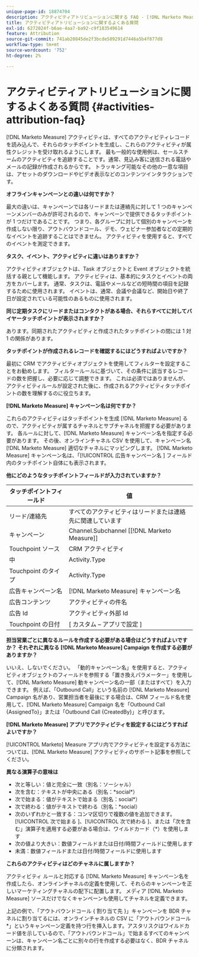 ```yaml
---
unique-page-id: 18874704
description: アクティビティアトリビューションに関する FAQ - [!DNL Marketo Measure]
title: アクティビティアトリビューションに関するよくある質問
exl-id: 6272024f-b6ae-4aa7-ba92-c9f183549614
feature: Attribution
source-git-commit: 741ab20845de2f3bcde589291d7446a5b4f877d8
workflow-type: tm+mt
source-wordcount: '752'
ht-degree: 2%

---
```


# アクティビティアトリビューションに関するよくある質問 {#activities-attribution-faq}

[!DNL Marketo Measure] アクティビティは、すべてのアクティビティレコードを読み込んで、それらのタッチポイントを生成し、これらのアクティビティが属性クレジットを受け取れるようにします。 最も一般的な使用例は、セールスチームのアクティビティを追跡することです。通常、見込み客に送信される電話やメールの記録が作成されるからです。 トラッキング可能なその他の一意な項目は、アセットのダウンロードやビデオ表示などのコンテンツインタラクションです。

**オフラインキャンペーンとの違いは何ですか？**

最大の違いは、キャンペーンでは各リードまたは連絡先に対して 1 つのキャンペーンメンバーのみが許可されるので、キャンペーンで提供できるタッチポイントが 1 つだけであることです。 つまり、各グループに対して個別のキャンペーンを作成しない限り、アウトバウンドコール、デモ、ウェビナー参加者などの定期的なイベントを追跡することはできません。 アクティビティを使用すると、すべてのイベントを測定できます。

**タスク、イベント、アクティビティに違いはありますか？**

アクティビティオブジェクトは、Task オブジェクトと Event オブジェクトを統括する親として機能します。 アクティビティは、基本的にタスクとイベントの両方をカバーします。 通常、タスクは、電話やメールなどの短時間の項目を記録するために使用されます。 イベントは、通常、会議や会議など、開始日や終了日が設定されている可能性のあるものに使用されます。

**同じ定期タスクにリードまたはコンタクトがある場合、それらすべてに対してバイヤータッチポイントが表示されますか？**

あります。同期されたアクティビティと作成されたタッチポイントの間には 1 対 1 の関係があります。

**タッチポイントが作成されるレコードを確認するにはどうすればよいですか？**

最初に CRM でアクティビティオブジェクトを使用してフィルターを設定することをお勧めします。 フィルタールールに基づいて、その条件に該当するレコードの数を把握し、必要に応じて調整できます。 これは必須ではありませんが、アクティビティルールが設定された後に、作成されるアクティビティタッチポイントの数を理解するのに役立ちます。

**[!DNL Marketo Measure] キャンペーン名は何ですか？**

これらのアクティビティはタッチポイントを生成 [!DNL Marketo Measure] るので、アクティビティが属するチャネルとサブチャネルを把握する必要があります。 各ルールに対して、[!DNL Marketo Measure] キャンペーン名を指定する必要があります。 その後、オンラインチャネル CSV を使用して、キャンペーン名 [!DNL Marketo Measure] 適切なチャネルにマッピングします。 [!DNL Marketo Measure] キャンペーン名は、「[!UICONTROL  広告キャンペーン名 ] フィールド内のタッチポイント自体にも表示されます。

**他にどのようなタッチポイントフィールドが入力されていますか？**

| **タッチポイントフィールド** | **値** |
|---|---|
| リード/連絡先 | すべてのアクティビティはリードまたは連絡先に関連しています |
| キャンペーン | Channel.Subchannel [[!DNL Marketo Measure]] |
| Touchpoint ソース | CRM アクティビティ |
| 中 | Activity.Type |
| Touchpoint のタイプ | Activity.Type |
| 広告キャンペーン名 | [!DNL Marketo Measure] キャンペーン名 |
| 広告コンテンツ | アクティビティの件名 |
| 広告 Id | アクティビティ外部 Id |
| Touchpoint の日付 | [ カスタム – アプリで設定 ] |

**担当営業ごとに異なるルールを作成する必要がある場合はどうすればよいですか？ それぞれに異なる [!DNL Marketo Measure] Campaign を作成する必要がありますか？**

いいえ、しないでください。 「動的キャンペーン名」を使用すると、アクティビティオブジェクトのフィールドを参照する「置き換えパラメーター」を使用して、[!DNL Marketo Measure] 動キャンペーン名の一部（またはすべて）を入力できます。 例えば、「Outbound Call」という名前の [!DNL Marketo Measure] Campaign 名があり、営業担当者を最後にする場合は、CRM フィールド名を使用して、[!DNL Marketo Measure] Campaign 名を「Outbound Call {AssignedTo}」または「Outbound Call {CreatedBy}」と呼びます。

**[!DNL Marketo Measure] アプリでアクティビティを設定するにはどうすればよいですか？**

[!UICONTROL Marketo] Measure アプリ内でアクティビティを設定する方法については、[!DNL Marketo Measure] アクティビティのサポート記事を参照してください。

**異なる演算子の意味は**

* 次と等しい：値と完全に一致（別名：ソーシャル）
* 次を含む：テキストが中央にある（別名：&#42;social&#42;）
* 次で始まる：値がテキストで始まる（別名：social&#42;）
* 次で終わる：値がテキストで終わる（別名：&#42;social）
* 次のいずれかと一致する：コンマ区切りで複数の値を追加できます。 [!UICONTROL  次で始まる ]、[!UICONTROL  次で終わる ]、または「次を含む」演算子を適用する必要がある場合は、ワイルドカード（&#42;）を使用します
* 次の値より大きい：数値フィールドまたは日付/時間フィールドに使用します
* 未満：数値フィールドまたは日付/時間フィールドに使用します

**これらのアクティビティはどのチャネルに属しますか？**

アクティビティ ルールと対応する [!DNL Marketo Measure] キャンペーン名を作成したら、オンラインチャネルの定義を使用して、それらのキャンペーンを正しいマーケティングチャネルの配下に配置します。 メディア [!DNL Marketo Measure] ソースだけでなくキャンペーンも使用してチャネルを定義できます。

上記の例で、「アウトバウンドコール { 割り当て先 }」キャンペーンを BDR チャネルに割り当てるには、オンラインチャネルの CSV に「アウトバウンドコール &#42;」というキャンペーン定義を持つ行を挿入します。アスタリスクはワイルドカード値を示しているので、「アウトバウンドコール」で始まるすべてのキャンペーンは、キャンペーン名ごとに別々の行を作成する必要はなく、BDR チャネルに分類されます。
